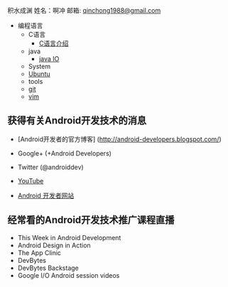 积水成渊
姓名：啊冲
邮箱: qinchong1988@gmail.com

- 编程语言
     - C语言
        - [C语言介绍](language/c_intro.md)
     - java
        - [java IO](language/java/IO.md)
     - System
	- [Ubuntu](system/Ubuntu.md)
     - tools
	- [git](tools/git.md)
	- [vim](tools/vim.md)


获得有关Android开发技术的消息
----
- [Android开发者的官方博客] (http://android-developers.blogspot.com/)

- Google+ (+Android Developers)

- Twitter (@androiddev)

- [YouTube](http://www.youtube.com/androiddevelopers)

- [Android 开发者网站 ](http://developer.android.com)

经常看的Android开发技术推广课程直播
-----
- This Week in Android Development
- Android Design in Action
- The App Clinic
- DevBytes
- DevBytes Backstage
- Google I/O Android session videos
